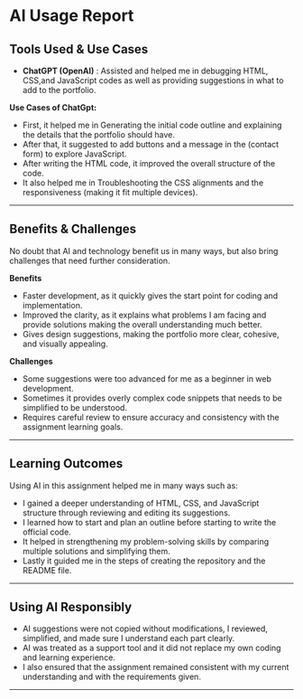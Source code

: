 # AI Usage Report

## Tools Used & Use Cases
- **ChatGPT (OpenAI)** : Assisted and helped me in debugging HTML, CSS,and JavaScript codes as well as providing suggestions in what to add to the portfolio.

**Use Cases of ChatGpt:**
- First, it helped me in Generating the initial code outline and explaining the details that the portfolio should have.
- After that, it suggested to add buttons and a message in the (contact form) to explore JavaScript.
- After writing the HTML code, it improved the overall structure of the code.
- It also helped me in Troubleshooting the CSS alignments and the responsiveness (making it fit multiple devices).

---

## Benefits & Challenges
No doubt that AI and technology benefit us in many ways, but also bring challenges that need further consideration.

**Benefits**
- Faster development, as it quickly gives the start point for coding and implementation.
- Improved the clarity, as it explains what problems I am facing and provide solutions making the overall understanding much better.
- Gives design suggestions, making the portfolio more clear, cohesive, and visually appealing.

**Challenges**
- Some suggestions were too advanced for me as a beginner in web development.
- Sometimes it provides overly complex code snippets that needs to be simplified to be understood.
- Requires careful review to ensure accuracy and consistency with the assignment learning goals.

---

## Learning Outcomes

Using AI in this assignment helped me in many ways such as: 
- I gained a deeper understanding of HTML, CSS, and JavaScript structure through reviewing and editing its suggestions.
- I learned how to start and plan an outline before starting to write the official code.
- It helped in strengthening my problem-solving skills by comparing multiple solutions and simplifying them.
- Lastly it guided me in the steps of creating the repository and the README file.

---

## Using AI Responsibly
- AI suggestions were not copied without modifications, I reviewed, simplified, and made sure I understand each part clearly.
- AI was treated as a support tool and it did not replace my own coding and learning experience.
- I also ensured that the assignment remained consistent with my current understanding and with the requirements given.

---

